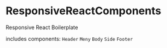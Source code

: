 # ResponsiveReactComponents
Responsive React Boilerplate

includes components: 
`Header`
`Meny`
`Body`
`Side`
`Footer`
